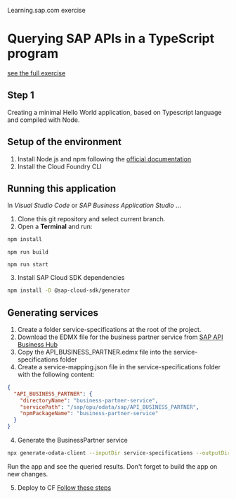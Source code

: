 Learning.sap.com exercise

# Querying SAP APIs in a TypeScript program

[see the full exercise](https://learning.sap.com/learning-journey/develop-advanced-extensions-with-sap-cloud-sdk/querying-sap-apis-in-javascript-or-typescript_ee6620e9-28b4-48db-8bab-39441ff27fb6)

## Step 1

Creating a minimal Hello World application, based on Typescript language and compiled with Node.

## Setup of the environment

1. Install Node.js and npm following the [official documentation](https://docs.npmjs.com/downloading-and-installing-node-js-and-npm)
2. Install the Cloud Foundry CLI

## Running this application

In _Visual Studio Code_ or _SAP Business Application Studio_ ...

1. Clone this git repository and select current branch.
2. Open a **Terminal** and run:

```sh
npm install
```

```
npm run build
```

```
npm run start
```

3. Install SAP Cloud SDK dependencies

```sh
npm install -D @sap-cloud-sdk/generator
```

## Generating services

1. Create a folder service-specifications at the root of the project.
2. Download the EDMX file for the business partner service from [SAP API Business Hub](<https://api.sap.com/odata/1.0/catalog.svc/APIContent.APIs('API_BUSINESS_PARTNER')/$value?type=EDMX&attachment=true>)
3. Copy the API_BUSINESS_PARTNER.edmx file into the service-specifications folder
4. Create a service-mapping.json file in the service-specifications folder with the following content:

```json
{
  "API_BUSINESS_PARTNER": {
    "directoryName": "business-partner-service",
    "servicePath": "/sap/opu/odata/sap/API_BUSINESS_PARTNER",
    "npmPackageName": "business-partner-service"
  }
}
```

4. Generate the BusinessPartner service

```sh
npx generate-odata-client --inputDir service-specifications --outputDir services
```

Run the app and see the queried results.
Don't forget to build the app on new changes.

5. Deploy to CF
   [Follow these steps](https://sap.github.io/cloud-sdk/docs/js/tutorials/getting-started/deploy-app-to-cf)
